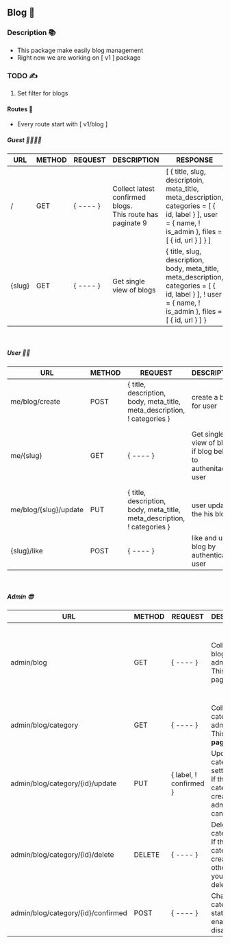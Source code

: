## Blog 📑

### Description 📚
- This package make easily blog management
- Right now we are working on [ v1 ] package

### TODO ✍️
1. Set filter for blogs

#### Routes 🚀
- Every route start with [ v1/blog ] 

##### Guest 🧑‍⚕️👨‍⚕️

| URL | METHOD | REQUEST | DESCRIPTION | RESPONSE                                                                                                                                              |
| ----- | ----- | ----- | ----- |-------------------------------------------------------------------------------------------------------------------------------------------------------|
| / | GET | { ---- } | Collect latest confirmed blogs.<br>This route has paginate 9 | [ { title, slug, descriptoin, meta_title, meta_description, categories = [ { id, label } ], user = { name, ! is_admin }, files = [ { id, url } ]  } ] |
| {slug} | GET | { ---- } | Get single view of blogs | { title, slug, description, body, meta_title, meta_description, categories = [ { id, label } ], ! user = { name, ! is_admin }, files = [ { id, url } ] }                       |

<br>

##### User 🧑‍💻

| URL                   | METHOD | REQUEST | DESCRIPTION                                                   | RESPONSE                                                                                                                  |
|-----------------------|--------| ----- |---------------------------------------------------------------|---------------------------------------------------------------------------------------------------------------------------|
| me/blog/create        | POST   | { title, description, body, meta_title, meta_description, ! categories } | create a blog for user                                        | { message, blog = { slug } }                                                                                              |
| me/{slug}             | GET | { ---- } | Get single view of blogs if blog belong to authenitacted user | { title, slug, description, body, meta_title, meta_description, categories = [ { id, label } ], files = [ { id, url } ] } |
| me/blog/{slug}/update | PUT    | { title, description, body, meta_title, meta_description, ! categories } | user update the his blog                                      | { message, blog = { slug } }                                                                                              |
| {slug}/like | POST | { ---- } | like and unlike blog by authenticated user | { message, blog = { slug } }                                                                                              |

<br>

##### Admin 😎

| URL                                | METHOD | REQUEST                | DESCRIPTION                                                                     | RESPONSE                                                                                                                    |
|------------------------------------|--------|------------------------|---------------------------------------------------------------------------------|-----------------------------------------------------------------------------------------------------------------------------|
| admin/blog                         | GET    | { ---- }               | Collect latest blogs for admin<br>This route has paginate 9                     | [ { title, slug, description, meta_title, meta_description, categories = [ { id, label } ], user = { name, ! is_admin }, files = [ { id, url } ] } ] |
| admin/blog/category                | GET    | { ---- }               | Collect categories for admin<br>This route has <b>paginate 9</b>                | [ { id, label, user = { name, is_admin }, confirmed } ]                                                                     | 
| admin/blog/category/{id}/update    | PUT    | { label, ! confirmed } | Update category setting<br>If the category created by admin label can change to | { message, category = { id } }                                                                                              | 
| admin/blog/category/{id}/delete    | DELETE | { ---- }               | Delete category<br>If the category created by other admin you can't deleted     | { message, category = { id } }                                                                                              | 
| admin/blog/category/{id}/confirmed | POST     | { ---- }               | Change category state to enable or disable                                      | { message, category = { id } }                                                                                              | 
